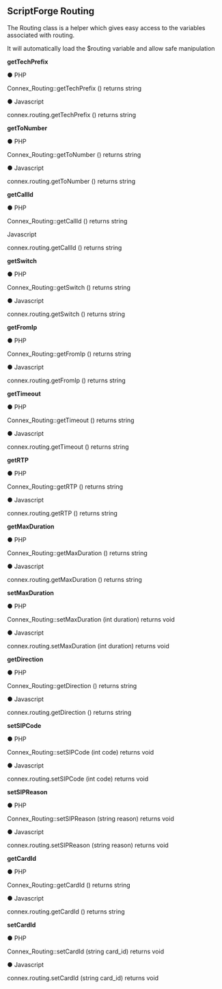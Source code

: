 <h2>ScriptForge Routing</h2>

The Routing class is a helper which gives easy access to the variables associated with routing.

It will automatically load the $routing variable and allow safe manipulation 

<b>getTechPrefix</b>

&#x25cf; PHP

Connex_Routing::getTechPrefix () returns string

&#x25cf; Javascript

connex.routing.getTechPrefix () returns string

<b>getToNumber</b>

&#x25cf; PHP

Connex_Routing::getToNumber () returns string

&#x25cf; Javascript

connex.routing.getToNumber () returns string

<b>getCallId</b>

&#x25cf; PHP

Connex_Routing::getCallId () returns string

Javascript

connex.routing.getCallId () returns string

<b>getSwitch</b>

&#x25cf; PHP

Connex_Routing::getSwitch () returns string

&#x25cf; Javascript

connex.routing.getSwitch () returns string

<b>getFromIp</b>

&#x25cf; PHP

Connex_Routing::getFromIp () returns string

&#x25cf; Javascript

connex.routing.getFromIp () returns string

<b>getTimeout</b>

&#x25cf; PHP

Connex_Routing::getTimeout () returns string

&#x25cf; Javascript

connex.routing.getTimeout () returns string

<b>getRTP</b>

&#x25cf; PHP

Connex_Routing::getRTP () returns string

&#x25cf; Javascript

connex.routing.getRTP () returns string

<b>getMaxDuration</b>

&#x25cf; PHP

Connex_Routing::getMaxDuration () returns string

&#x25cf; Javascript

connex.routing.getMaxDuration () returns string

<b>setMaxDuration</b>

&#x25cf; PHP

Connex_Routing::setMaxDuration (int duration) returns void

&#x25cf; Javascript

connex.routing.setMaxDuration (int duration) returns void

<b>getDirection</b>

&#x25cf; PHP

Connex_Routing::getDirection () returns string

&#x25cf; Javascript

connex.routing.getDirection () returns string

<b>setSIPCode</b>

&#x25cf; PHP

Connex_Routing::setSIPCode (int code) returns void

&#x25cf; Javascript

connex.routing.setSIPCode (int code) returns void

<b>setSIPReason</b>

&#x25cf; PHP

Connex_Routing::setSIPReason (string reason) returns void

&#x25cf; Javascript

connex.routing.setSIPReason (string reason) returns void

<b>getCardId</b>

&#x25cf; PHP

Connex_Routing::getCardId () returns string

&#x25cf; Javascript

connex.routing.getCardId () returns string

<b>setCardId</b>

&#x25cf; PHP

Connex_Routing::setCardId (string card_id) returns void

&#x25cf; Javascript

connex.routing.setCardId (string card_id) returns void
